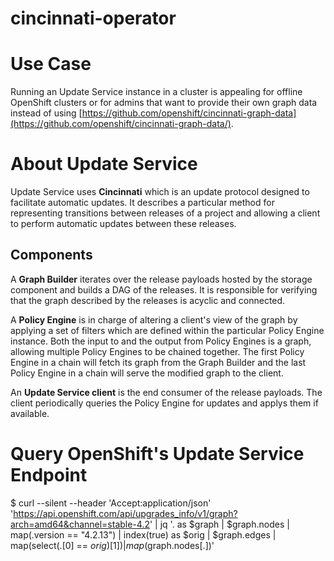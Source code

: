 # cincinnati-operator

# Use Case
Running an Update Service instance in a cluster is appealing for offline OpenShift
clusters or for admins that want to provide their own graph data instead of
using [https://github.com/openshift/cincinnati-graph-data](https://github.com/openshift/cincinnati-graph-data/).

# About Update Service
Update Service uses **Cincinnati** which is an update protocol designed to facilitate
automatic updates. It describes a particular method for representing transitions between
releases of a project and allowing a client to perform automatic updates between these
releases.

## Components
A **Graph Builder** iterates over the release payloads hosted by the
storage component and builds a DAG of the releases. It is responsible for
verifying that the graph described by the releases is acyclic and connected.

A **Policy Engine** is in charge of altering a client's view of the graph
by applying a set of filters which are defined within the particular Policy
Engine instance. Both the input to and the output from Policy Engines is a
graph, allowing multiple Policy Engines to be chained together. The first
Policy Engine in a chain will fetch its graph from the Graph Builder and the
last Policy Engine in a chain will serve the modified graph to the client.

An **Update Service client** is the end consumer of the release payloads. The
client periodically queries the Policy Engine for updates and applys them if
available.

# Query OpenShift's Update Service Endpoint
$ curl --silent --header 'Accept:application/json' 'https://api.openshift.com/api/upgrades_info/v1/graph?arch=amd64&channel=stable-4.2' | jq '. as $graph | $graph.nodes | map(.version == "4.2.13") | index(true) as $orig | $graph.edges | map(select(.[0] == $orig)[1]) | map($graph.nodes[.])'